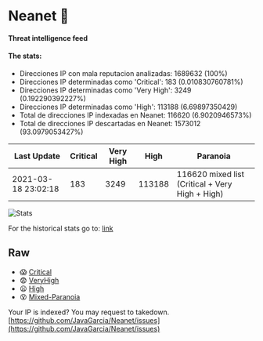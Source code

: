 # Neanet :hocho:
#### Threat intelligence feed
#### The stats:

- Direcciones IP con mala reputacion analizadas: 1689632 (100%)
- Direcciones IP determinadas como 'Critical':  183 (0.010830760781%)
- Direcciones IP determinadas como 'Very High':  3249 (0.192290392227%)
- Direcciones IP determinadas como 'High':  113188 (6.69897350429)
- Total de direcciones IP indexadas en Neanet:  116620 (6.9020946573%)
- Total de direcciones IP descartadas en Neanet:  1573012 (93.0979053427%)

| Last Update | Critical | Very High | High | Paranoia |
| --- | --- | --- | --- | --- |
| 2021-03-18 23:02:18 | 183 | 3249 | 113188 | 116620 mixed list (Critical + Very High + High)|

![Stats](https://docs.google.com/spreadsheets/d/e/2PACX-1vSnaNMIXVabIpDJjufMlzH7poXnshF3mgd8Is1g9ytUEzVsP5my4Trn8f-xkoLLQ38xpL3HtmUexLo6/pubchart?oid=501124687&format=image)

For the historical stats go to: [link](/stats.csv)
## Raw
- :scream: [Critical](https://raw.githubusercontent.com/JavaGarcia/Neanet/master/blacklists/neanet_critical.txt)
- :fearful: [VeryHigh](https://raw.githubusercontent.com/JavaGarcia/Neanet/master/blacklists/neanet_veryHigh.txtt)
- :frowning: [High](https://raw.githubusercontent.com/JavaGarcia/Neanet/master/blacklists/neanet_high.txt)
- :dizzy_face: [Mixed-Paranoia](https://raw.githubusercontent.com/JavaGarcia/Neanet/master/blacklists/neanet_all.txt)


Your IP is indexed? You may request to takedown. [https://github.com/JavaGarcia/Neanet/issues](https://github.com/JavaGarcia/Neanet/issues)



































































































































































































































































































































































































































































































































































































































































































































































































































































































































































































































































































































































































































































































































































































































































































































































































































































































































































































































































































































































































































































































































































































































































































































































































































































































































































































































































































































































































































































































































































































































































































































































































































































































































































































































































































































































































































































































































































































































































































































































































































































































































































































































































































































































































































































































































































































































































































































































































































































































































































































































































































































































